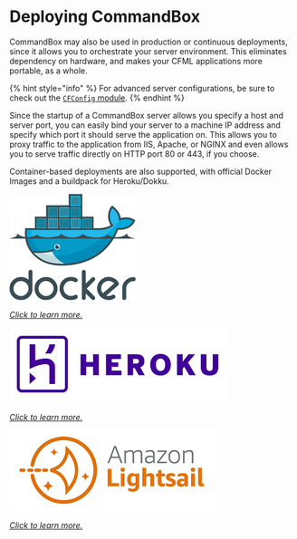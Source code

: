 # Deploying CommandBox

CommandBox may also be used in production or continuous deployments, since it allows you to orchestrate your server environment. This eliminates dependency on hardware, and makes your CFML applications more portable, as a whole.&#x20;

{% hint style="info" %}
For advanced server configurations, be sure to check out the [`CFConfig` module](https://cfconfig.ortusbooks.com/).
{% endhint %}

Since the startup of a CommandBox server allows you specify a host and server port, you can easily bind your server to a machine IP address and specify which port it should serve the application on. This allows you to proxy traffic to the application from IIS, Apache, or NGINX and even allows you to serve traffic directly on HTTP port 80 or 443, if you choose.

Container-based deployments are also supported, with official Docker Images and a buildpack for Heroku/Dokku.

![Docker Logo](../.gitbook/assets/docker.png)

[_Click to learn more._](docker.md)

![Heroku Logo](../.gitbook/assets/heroku.png)

[_Click to learn more._](heroku.md)

![Amazon Lightsail](<../.gitbook/assets/image (8).png>)

[_Click to learn more._](amazon-lightsail.md)
